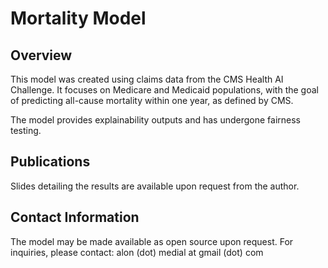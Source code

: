 # Mortality Model

## Overview

This model was created using claims data from the CMS Health AI Challenge. It focuses on Medicare and Medicaid populations, with the goal of predicting all-cause mortality within one year, as defined by CMS.

The model provides explainability outputs and has undergone fairness testing.

## Publications

Slides detailing the results are available upon request from the author.

## Contact Information

The model may be made available as open source upon request.
For inquiries, please contact: alon (dot) medial at gmail (dot) com